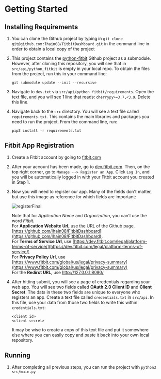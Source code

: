# Getting Started

## Installing Requirements
1. You can clone the Github project by typing in ````git clone git@github.com:lhain08/FitbitDashboard.git```` in the command line in order to obtain a local copy of the project 
2. This project contains the [python-fitbit](https://github.com/orcasgit/python-fitbit/tree/6a0a7cba26c26e6c8096bf51d4cf7f19e113ed96) Github project as a submodule. However, after cloning this repository, you will see that in ````src/api/python_fitbit```` is empty in your local repo. To obtain the files from the project, run this in your command line: 

   ````git submodule update --init --recursive````

3. Navigate to ````dev.txt```` via ````src/api/python_fitbit/requirements````. Open the text file, and you will see 1 line that reads: ````cherrypy>=3.7,<3.9````. Delete this line. 
4. Navigate back to the ````src```` directory. You will see a text file called ````requirements.txt````. This contains the main libraries and packages you need to run the project. From the command line, run:

   ````pip3 install -r requirements.txt````
 
## Fitbit App Registration 
1. Create a Fitbit account by going to [fitbit.com](fitbit.com)
2. After your account has been made, go to [dev.fitbit.com](dev.fitbit.com). Then, on the top right corner, go to ````Manage --> Register an App````. Click ````Log In````, and you will be automatically logged in with your Fitbit account you created in Step 1. 
3. Now you will need to register our app. Many of the fields don't matter, but use this image as reference for which fields are important: 

   ![registerFinal](https://user-images.githubusercontent.com/68397066/159187525-b4eaf2c1-ffd3-47da-85d5-e122275f5e73.jpg)
   
   Note that for *Application Name* and *Organization*, you can't use the word *Fitbit*. <br>For **Application Website Url**, use the URL of the Github page, [https://github.com/lhain08/FitbitDashboard](https://github.com/lhain08/FitbitDashboard). <br>For **Terms of Service Url**, use [https://dev.fitbit.com/legal/platform-terms-of-service/](https://dev.fitbit.com/legal/platform-terms-of-service/) <br>
For **Privacy Policy Url**, use [https://www.fitbit.com/global/us/legal/privacy-summary](https://www.fitbit.com/global/us/legal/privacy-summary) <br>
For the **Redirct URL**, use http://127.0.0.1:8080/
   
4. After hitting submit, you will see a page of credentials regarding your web app. You will see two fields called **OAuth 2.0 Client ID** and **Client Secret**. The data in these two fields are unique to everyone who registers an app. Create a text file called ````credentials.txt```` in ````src/api````. In this file, use your data from those two fields to write this within ````credentials.txt````:

   ````
   <client id>
   <client secret>
   ````
   It may be wise to create a copy of this text file and put it somewhere else where you can easily copy and paste it back into your own local repository. 
   
## Running   
1. After completing all previous steps, you can run the project with ````python3 src/main.py````
